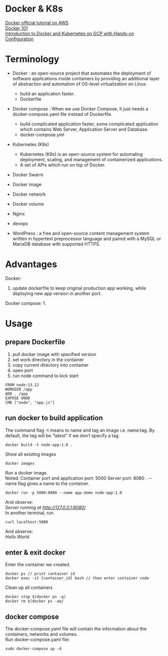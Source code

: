 # Docker & K8s
[Docker official tutorial on AWS](https://docker-curriculum.com/)  
[Docker 101](https://www.docker.com/101-tutorial/)  
[Introduction to Docker and Kubernetes on GCP with Hands-on Configuration ](https://medium.com/google-cloud/introduction-to-docker-and-kubernets-on-gcp-with-hands-on-configuration-part-1-docker-3d9709ee9f6a)  

# Terminology
- Docker : an open-source project that automates the deployment of software applications inside containers by providing an additional layer of abstraction and automation of OS-level virtualization on Linux.  
    - build an application faster.
    - Dockerfile

- Docker compose : When we use Docker Compose, it just needs a docker-compose.yaml file instead of Dockerfile.  
    - build complicated application faster, some complicated application which contains Web Server, Application Server and Database.
    - docker-compose.yml

- Kubernetes (K8s)
  - Kubernetes (K8s) is an open-source system for automating deployment, scaling, and management of containerized applications.
  - A set of APIs which run on top of Docker.

- Docker Swarm

- Docker image

- Docker network

- Docker volume

- Nginx

- devops

- WordPress : a free and open-source content management system written in hypertext preprocessor language and paired with a MySQL or MariaDB database with supported HTTPS.  

# Advantages
Docker:
1. update dockerfile to keep original production app working, while deploying new app version in another port.

Docker compose:
1. 

# Usage
## prepare Dockerfile
1. pull docker image with specified version
2. set work directory in the container
3. copy current directory into container
4. open port
5. run node command to kick start
```
FROM node:13.12
WORKDIR /app
ADD . /app
EXPOSE 9000
CMD ["node", "app.js"]
```

## run docker to build application
The command flag -t means to name and tag an image i.e. name:tag. By default, the tag will be “latest” if we don’t specify a tag.  
```
docker build -t node-app:1.0 .
```
Show all existing images
```
docker images
```
Run a docker image.  
Noted: Container port and application port: 5000 Server port: 8080 . --name flag gives a name to the container.  
```
docker run -p 5000:8080 --name app-demo node-app:1.0
```
And observe:  
*Server running at http://127.0.0.1:8080/*  
In another terminal, run
```
curl localhost:5000
```
And observe:  
*Hello World*

## enter & exit docker
Enter the container we created.
```
docker ps // print container id
docker exec -it [container_id] bash // then enter container code
```
Clean up all containers
```
docker stop $(docker ps -q)
docker rm $(docker ps -aq)
```

## docker compose
The docker-compose.yaml file will contain the information about the containers, networks and volumes.  
Run docker-compose.yaml file:   
```
sudo docker-compose up -d
```
